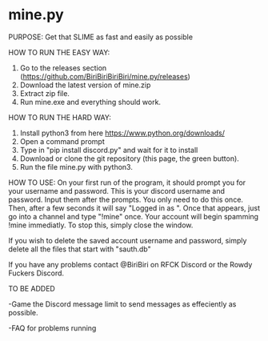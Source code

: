 # mine.py
PURPOSE:
Get that SLIME as fast and easily as possible

HOW TO RUN THE EASY WAY:
1. Go to the releases section (https://github.com/BiriBiriBiriBiri/mine.py/releases)
2. Download the latest version of mine.zip
3. Extract zip file.
4. Run mine.exe and everything should work.

HOW TO RUN THE HARD WAY:
1. Install python3 from here https://www.python.org/downloads/
2. Open a command prompt
3. Type in "pip install discord.py" and wait for it to install
4. Download or clone the git repository (this page, the green button).
5. Run the file mine.py with python3.

HOW TO USE:
On your first run of the program, it should prompt you for your username and password. This is your discord username and password. Input them after the prompts. You only need to do this once. Then, after a few seconds it will say "Logged in as <your username>". Once that appears, just go into a channel and type "!mine" once. Your account will begin spamming !mine immediatly. To stop this, simply close the window. 
  
If you wish to delete the saved account username and password, simply delete all the files that start with "sauth.db" 

If you have any problems contact @BiriBiri on RFCK Discord or the Rowdy Fuckers Discord.

TO BE ADDED

-Game the Discord message limit to send messages as effeciently as possible.

-FAQ for problems running
